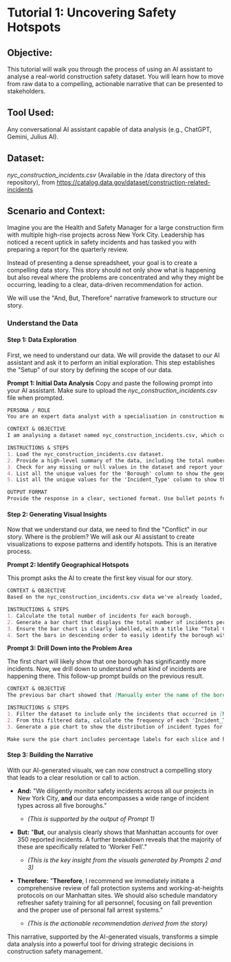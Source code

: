 # Tutorial 1: Uncovering Safety Hotspots
## Objective: 
This tutorial will walk you through the process of using an AI assistant to analyse a real-world construction safety dataset. You will learn how to move from raw data to a compelling, actionable narrative that can be presented to stakeholders.

## Tool Used: 
Any conversational AI assistant capable of data analysis (e.g., ChatGPT, Gemini, Julius AI).

## Dataset: 
*nyc_construction_incidents.csv* (Available in the /data directory of this repository), from https://catalog.data.gov/dataset/construction-related-incidents

## Scenario and Context:
Imagine you are the Health and Safety Manager for a large construction firm with multiple high-rise projects across New York City. Leadership has noticed a recent uptick in safety incidents and has tasked you with preparing a report for the quarterly review.

Instead of presenting a dense spreadsheet, your goal is to create a compelling data story. This story should not only show what is happening but also reveal where the problems are concentrated and why they might be occurring, leading to a clear, data-driven recommendation for action.

We will use the "And, But, Therefore" narrative framework to structure our story.

### Understand the Data

#### Step 1: Data Exploration

First, we need to understand our data. We will provide the dataset to our AI assistant and ask it to perform an initial exploration. This step establishes the "Setup" of our story by defining the scope of our data.

**Prompt 1: Initial Data Analysis**
Copy and paste the following prompt into your AI assistant. Make sure to upload the *nyc_construction_incidents.csv* file when prompted.

```markdown
PERSONA / ROLE
You are an expert data analyst with a specialisation in construction management and workplace safety. Your task is to help me analyse a dataset of construction safety incidents to uncover key insights.

CONTEXT & OBJECTIVE
I am analysing a dataset named nyc_construction_incidents.csv, which contains records of construction-related safety incidents in New York City. My objective is to understand the overall landscape of these incidents.

INSTRUCTIONS & STEPS
1. Load the nyc_construction_incidents.csv dataset.
2. Provide a high-level summary of the data, including the total number of records and the names of the columns.
3. Check for any missing or null values in the dataset and report your findings.
4. List all the unique values for the 'Borough' column to show the geographical scope.
5. List all the unique values for the 'Incident_Type' column to show the different categories of incidents.

OUTPUT FORMAT
Provide the response in a clear, sectioned format. Use bullet points for lists.
```

#### Step 2: Generating Visual Insights

Now that we understand our data, we need to find the "Conflict" in our story. Where is the problem? We will ask our AI assistant to create visualizations to expose patterns and identify hotspots. This is an iterative process.

**Prompt 2: Identify Geographical Hotspots**

This prompt asks the AI to create the first key visual for our story.

```markdown
CONTEXT & OBJECTIVE
Based on the nyc_construction_incidents.csv data we've already loaded, I need to identify if certain geographical areas have more incidents than others. This will be the first key visual for my report.

INSTRUCTIONS & STEPS
1. Calculate the total number of incidents for each borough.
2. Generate a bar chart that displays the total number of incidents per borough.
3. Ensure the bar chart is clearly labelled, with a title like "Total Construction Incidents by NYC Borough".
4. Sort the bars in descending order to easily identify the borough with the most incidents.
```
**Prompt 3: Drill Down into the Problem Area**

The first chart will likely show that one borough has significantly more incidents. Now, we drill down to understand what kind of incidents are happening there. This follow-up prompt builds on the previous result.

```markdown
CONTEXT & OBJECTIVE
The previous bar chart showed that [Manually enter the name of the borough with the most incidents here, e.g., Manhattan] has the highest number of incidents. Now, I need to understand the types of incidents that are most common in that specific borough.

INSTRUCTIONS & STEPS
1. Filter the dataset to include only the incidents that occurred in [Manually enter the same borough name again].
2. From this filtered data, calculate the frequency of each 'Incident_Type'.
3. Generate a pie chart to show the distribution of incident types for that borough.

Make sure the pie chart includes percentage labels for each slice and has a clear title, such as "Distribution of Incident Types in".
```

#### Step 3: Building the Narrative
With our AI-generated visuals, we can now construct a compelling story that leads to a clear resolution or call to action.

*   **And:** "We diligently monitor safety incidents across all our projects in New York City, **and** our data encompasses a wide range of incident types across all five boroughs."
    *   *(This is supported by the output of Prompt 1)*

*   **But:** "**But**, our analysis clearly shows that Manhattan accounts for over 350 reported incidents. A further breakdown reveals that the majority of these are specifically related to 'Worker Fell'."
    *   *(This is the key insight from the visuals generated by Prompts 2 and 3)*

*   **Therefore:** "**Therefore**, I recommend we immediately initiate a comprehensive review of fall protection systems and working-at-heights protocols on our Manhattan sites. We should also schedule mandatory refresher safety training for all personnel, focusing on fall prevention and the proper use of personal fall arrest systems."
    *   *(This is the actionable recommendation derived from the story)*

This narrative, supported by the AI-generated visuals, transforms a simple data analysis into a powerful tool for driving strategic decisions in construction safety management.
